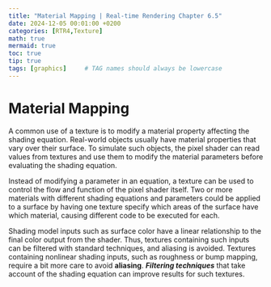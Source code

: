 ```yaml
---
title: "Material Mapping | Real-time Rendering Chapter 6.5"
date: 2024-12-05 00:01:00 +0200
categories: [RTR4,Texture]
math: true
mermaid: true
toc: true
tip: true
tags: [graphics]     # TAG names should always be lowercase
---
```

# Material Mapping

A common use of a texture is to modify a material property affecting the shading equation. Real-world objects usually have material properties that vary over their surface. To simulate such objects, the pixel shader can read values from textures and use them to modify the material parameters before evaluating the shading equation.

Instead of modifying a parameter in an equation, a texture can be used to control the flow and function of the pixel shader itself. Two or more materials with different shading equations and parameters could be applied to a surface by having one texture specify which areas of the surface have which material, causing different code to be executed for each.

Shading model inputs such as surface color have a linear relationship to the final color output from the shader. Thus, textures containing such inputs can be filtered with standard techniques, and aliasing is avoided. Textures containing nonlinear shading inputs, such as roughness or bump mapping, require a bit more care to avoid **aliasing**. ***Filtering techniques*** that take account of the shading equation can improve results for such textures.